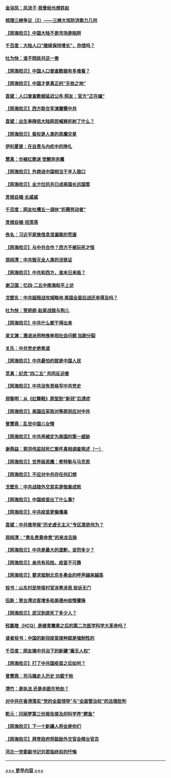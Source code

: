#### [金浴凤：风流子‧我曾经也想姓赵](../pages/nsc993/n12920911.md?t=05032151) 
#### [梳理三峡争议（2）——三峡大坝防洪能力几何](../pages/nsc993/n12920173.md?t=05032151) 
#### [【网海拾贝】中国大陆不是市场是陷阱](../pages/nsc993/n12920143.md?t=05032151) 
#### [千百度：大陆人口“继续保持增长”，你信吗？](../pages/nsc993/n12918946.md?t=05032151) 
#### [吐为快：谁不晓妖共这一套](../pages/nsc993/n12918941.md?t=05032151) 
#### [【网海拾贝】中国人口普查数据有多难看？](../pages/nsc993/n12917822.md?t=05032151) 
#### [【网海拾贝】中国才是真正的“无依之地”](../pages/nsc993/n12915845.md?t=05032151) 
#### [袁斌：人口普查数据延迟公布 网友：官方“正在编”](../pages/nsc993/n12915748.md?t=05032151) 
#### [【网海拾贝】西方联合军演震慑中共](../pages/nsc993/n12913466.md?t=05032151) 
#### [袁斌：出生率降低大陆网民喊爽折射了什么？](../pages/nsc993/n12913365.md?t=05032151) 
#### [【网海拾贝】极权是人类的恶魔灾星](../pages/nsc993/n12910697.md?t=05032151) 
#### [伊利夏提：在自责与内疚中的挣扎](../pages/nsc993/n12910493.md?t=05032151) 
#### [慧真：勿被红歌迷 觉醒弃赤魔](../pages/nsc993/n12910485.md?t=05032151) 
#### [【网海拾贝】外商进中国相当于羊入狼口](../pages/nsc993/n12908274.md?t=05032151) 
#### [【网海拾贝】全方位抗共已成美国长远国策](../pages/nsc993/n12906878.md?t=05032151) 
#### [灵根自植‧长戚戚](../pages/nsc993/n12905585.md?t=05032151) 
#### [千百度：网友吐槽五一调休“折腾劳动者”](../pages/nsc993/n12905934.md?t=05032151) 
#### [灵根自植‧坦荡荡](../pages/nsc993/n12905562.md?t=05032151) 
#### [佚名：习近平家族信息泄漏案的荒唐](../pages/nsc993/n12904705.md?t=05032151) 
#### [【网海拾贝】与中共合作？西方不被玩死才怪](../pages/nsc993/n12903873.md?t=05032151) 
#### [郑纯清：中共毁灭全人类的活铁证](../pages/nsc993/n12903785.md?t=05032151) 
#### [【网海拾贝】中共和西方，谁末日来临？](../pages/nsc993/n12903482.md?t=05032151) 
#### [谢卫国：忆四‧二五中南海和平上访](../pages/nsc993/n12902192.md?t=05032151) 
#### [戈壁东：中共超限战攻城略地 美国全面应战还来得及吗？](../pages/nsc993/n12902297.md?t=05032151) 
#### [吐为快：贺骄郎‧赵家战狼与狗儿](../pages/nsc993/n12902280.md?t=05032151) 
#### [【网海拾贝】中共什么都干得出来](../pages/nsc993/n12897500.md?t=05032151) 
#### [吴文渊：激进派用种族审视社会问题 加剧分裂](../pages/nsc993/n12893881.md?t=05032151) 
#### [关乐：中共党史绝笔谣](../pages/nsc993/n12897270.md?t=05032151) 
#### [【网海拾贝】中共最怕的就是中国人民](../pages/nsc993/n12894705.md?t=05032151) 
#### [觅真：纪念“四二五” 共同反迫害](../pages/nsc993/n12894553.md?t=05032151) 
#### [【网海拾贝】中共没有资格写中共党史](../pages/nsc993/n12892231.md?t=05032151) 
#### [郑黎明：从《红舞鞋》原型到“新冠”后遗症](../pages/nsc993/n12890469.md?t=05032151) 
#### [【网海拾贝】美国应采取对等原则应对中共](../pages/nsc993/n12889176.md?t=05032151) 
#### [曾慧燕：乱世中国儿女情](../pages/nsc993/n12887931.md?t=05032151) 
#### [【网海拾贝】中共再被定为美国的第一威胁](../pages/nsc993/n12887580.md?t=05032151) 
#### [谢燕益：郭洪伟监狱死亡案件真相调查简述（一）](../pages/nsc993/n12885648.md?t=05032151) 
#### [【网海拾贝】世界级恶魔：希特勒与马克思](../pages/nsc993/n12884062.md?t=05032151) 
#### [【网海拾贝】不应对中共存任何幻想](../pages/nsc993/n12881460.md?t=05032151) 
#### [戈壁东：中共战狼外交其实是恼羞成怒](../pages/nsc993/n12880392.md?t=05032151) 
#### [【网海拾贝】中国疫苗出了什么事?](../pages/nsc993/n12879124.md?t=05032151) 
#### [【网海拾贝】中共疫苗更像播毒](../pages/nsc993/n12876631.md?t=05032151) 
#### [袁斌：中共推举报“历史虚无主义”专区意欲何为？](../pages/nsc993/n12876530.md?t=05032151) 
#### [郑纯清：“黑名贵黄命贵”的来龙去脉](../pages/nsc993/n12875589.md?t=05032151) 
#### [【网海拾贝】中共是最大的垄断，该罚多少？](../pages/nsc993/n12874006.md?t=05032151) 
#### [【网海拾贝】亲共有风险，疫苗不可靠](../pages/nsc993/n12872224.md?t=05032151) 
#### [【网海拾贝】要求抵制北京冬奥会的呼声越来越高](../pages/nsc993/n12868962.md?t=05032151) 
#### [投书：山东村民举报村官涉黑涉恶 投诉无门](../pages/nsc993/n12869726.md?t=05032151) 
#### [伍新：贺台湾访客增多和美德州疫情骤降](../pages/nsc993/n12865651.md?t=05032151) 
#### [【网海拾贝】武汉到底死了多少人？](../pages/nsc993/n12863707.md?t=05032151) 
#### [羟氯喹（HCQ）是继青霉素之后的第二次医学科学大革命吗？](../pages/nsc993/n12638564.md?t=05032151) 
#### [读者投书：中国的新冠疫苗接种就是强制性的](../pages/nsc993/n12859932.md?t=05032151) 
#### [千百度：网友揭中共治下的新疆“毫无人权”](../pages/nsc993/n12858385.md?t=05032151) 
#### [【网海拾贝】打了中共国疫苗之后如何？](../pages/nsc993/n12857866.md?t=05032151) 
#### [曾慧燕：司马璐走入历史 功载千秋](../pages/nsc993/n12856996.md?t=05032151) 
#### [清竹：是执法 还是赤匪在抢劫？](../pages/nsc993/n12856952.md?t=05032151) 
#### [对中共在香港落实“党的全面领导”与“全面管治权”的法理批判](../pages/nsc993/n12856929.md?t=05032151) 
#### [乾元：闫丽梦第三份报告提及的科学界“鳄鱼”](../pages/nsc993/n12855985.md?t=05032151) 
#### [【网海拾贝】下一个新疆人将会是你们](../pages/nsc993/n12855864.md?t=05032151) 
#### [【网海拾贝】拜登政府将鼓励外交官会晤台官员](../pages/nsc993/n12853615.md?t=05032151) 
#### [河北一党委副书记刘君临终前的忏悔](../pages/nsc993/n12849420.md?t=05032151) 

----
#### [ >>> 更早内容 <<< ](../indexes/nsc993-earlier.md)

